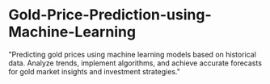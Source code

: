 # Gold-Price-Prediction-using-Machine-Learning
"Predicting gold prices using machine learning models based on historical data. Analyze trends, implement algorithms, and achieve accurate forecasts for gold market insights and investment strategies."
